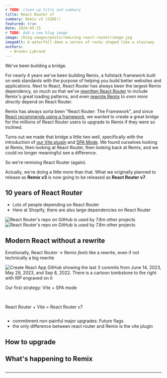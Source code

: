 ```yaml
---
# TODO: clean up title and summary
title: React Router v7
summary: Remix v3 (SIKE!)
featured: true
date: 2024-05-15
# TODO: Add a new blog image
image: /blog-images/posts/remixing-react-router/image.jpg
imageAlt: A waterfall down a series of rocks shaped like a stairway
authors:
  - Brooks Lybrand
---
```


We've been building a bridge.

For nearly 4 years we've been building Remix, a fullstack framework built on web standards with the purpose of helping you build better websites and applications. Next to React, React Router has always been the largest Remix dependency, so much so that we've [rewritten React Router][remixing-react-router] to include Remix's great loading patterns, and even [rewrote Remix][react-routering-remix] to _even more directly_ depend on React Router.

Remix has always sorta been "React Router: The Framework", and since [React recommends using a framework][use-a-framework], we wanted to create a great bridge for the millions of React Router users to upgrade to Remix if they were so inclined.

Turns out we made that bridge a little two well, specifically with the introduction of [our Vite plugin][vite-post] and [SPA Mode][spa-mode]. We found ourselves looking at Remix, then looking at React Router, then looking back at Remix, and we could no longer meaningful see a difference.

So we're remixing React Router (again).

Actually, we're doing a little more than that. What we originally planned to release as **Remix v3** is now going to be released as **React Router v7**.

## 10 years of React Router

- Lots of people depending on React Router
- Here at Shopify, there are also large dependencies on React Router

<img alt="React Router's repo on GitHub is used by 7.8m other projects" src="/blog-images/posts/react-router-v7/react-router-usage.jpeg" class="border border-gray-100/60 rounded-md shadow-lg" />

<img alt="React Router's repo on GitHub is used by 7.8m other projects" src="/blog-images/posts/react-router-v7/react-router-usage-shopify.jpeg" class="border border-gray-100/60 rounded-md shadow-lg" />

## Modern React without a rewrite

Emotionally, React Router -> Remix _feels_ like a rewrite, even if not technically a big rewrite

<img alt="Create React App GitHub showing the last 3 commits from June 14, 2023, May 29, 2023, and Sep 8, 2022. There is a cartoon tombstone to the right with RIP engraved on it" src="/blog-images/posts/react-router-v7/rip-cra.png" class="rounded-md shadow-lg" />

Our first strategy: Vite + SPA mode

<img alt="" src="/blog-images/posts/react-router-v7/vite-ftw.png" class="rounded-md shadow-lg" />

<img alt="" src="/blog-images/posts/react-router-v7/rr-plus-vite-is-remix.jpeg" class="border border-gray-100/60 rounded-md shadow-lg" />

React Router + Vite = React Router v7

<img alt="" src="/blog-images/posts/react-router-v7/rr-plus-vite-is-rr-7.jpeg" class="border border-gray-100/60 rounded-md shadow-lg" />

- commitment non-painful major upgrades: Future flags
- the only difference between react router and Remix is the vite plugin

## How to upgrade

## What's happening to Remix

<img alt="" src="/blog-images/posts/react-router-v7/sleepy-remix.jpeg" class="rounded-md shadow-lg" />

---

[vite-post]: remix-vite-stable
[spa-mode]: https://remix.run/docs/en/main/guides/spa-mode
[remixing-react-router]: remixing-react-router
[react-routering-remix]: react-routering-remix
[use-a-framework]: https://react.dev/learn/start-a-new-react-project#can-i-use-react-without-a-framework
[future-flags]: future-flags
[upgrade-guide-v6]: https://reactrouter.com/en/v7/upgrading/v6
[upgrade-guide-remix]: https://reactrouter.com/en/v7/upgrading/remix
